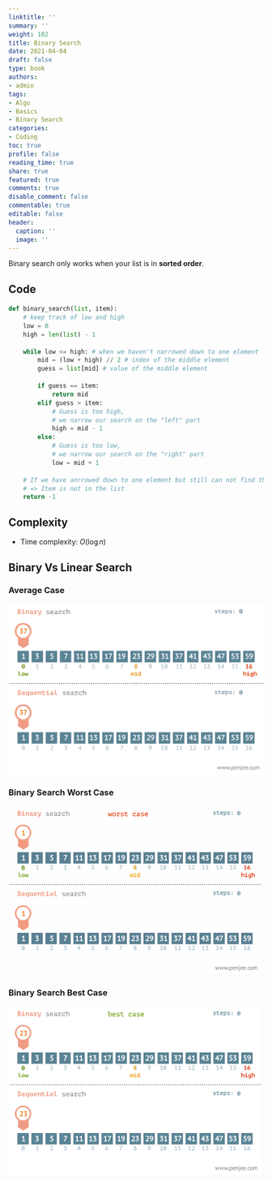 ```yaml
---
linktitle: ''
summary: ''
weight: 102
title: Binary Search
date: 2021-04-04
draft: false
type: book
authors:
- admin
tags:
- Algo
- Basics
- Binary Search
categories:
- Coding
toc: true
profile: false
reading_time: true
share: true
featured: true
comments: true
disable_comment: false
commentable: true
editable: false
header:
  caption: ''
  image: ''
---
```


Binary search only works when your list is in **sorted order**.

## Code

```python
def binary_search(list, item):
    # keep track of low and high
    low = 0
    high = len(list) - 1

    while low <= high: # when we haven't narrowed down to one element
        mid = (low + high) // 2 # index of the middle element
        guess = list[mid] # value of the middle element

        if guess == item: 
            return mid
        elif guess > item: 
            # Guess is too high,
            # we narrow our search on the "left" part
            high = mid - 1
        else:
            # Guess is too low,
            # we narrow our search on the "right" part
            low = mid + 1

    # If we have anrrowed down to one element but still can not find the item
    # => Item is not in the list 
    return -1
```

## Complexity

- Time complexity: $O(\log n)$

## Binary Vs Linear Search

### Average Case

![Binary vs Linear Search Linear Search](https://raw.githubusercontent.com/EckoTan0804/upic-repo/master/uPic/binary-and-linear-search-animations.gif)

### Binary Search Worst Case

![linear-vs-binary-search-worst-case](https://raw.githubusercontent.com/EckoTan0804/upic-repo/master/uPic/linear-vs-binary-search-worst-case.gif)

### Binary Search Best Case

![linear-vs-binary-search-best-case](https://raw.githubusercontent.com/EckoTan0804/upic-repo/master/uPic/linear-vs-binary-search-best-case.gif)